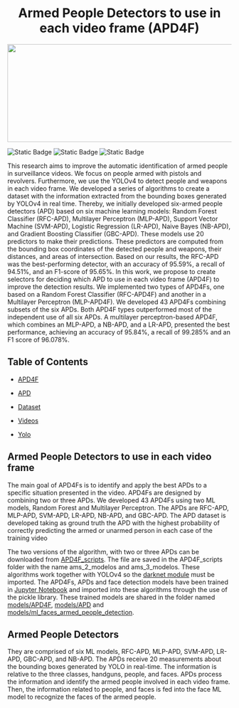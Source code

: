 <h1 align="center"> Armed People Detectors to use in each video frame (APD4F)</h1> 

<p align="center">
  <img width="950" height="220" src="https://github.com/user-attachments/assets/9acd9692-2079-4073-b71f-568cde7cf21a/">
</p>


![Static Badge](https://img.shields.io/badge/YOLO-Link-blue?labelColor=blue&color=red&link=https%3A%2F%2Fgithub.com%2FAlexeyAB%2Fdarknet)
![Static Badge](https://img.shields.io/badge/LabelImg-Link-red?labelColor=blue&color=yellow&link=https%3A%2F%2Fgithub.com%2Fheartexlabs%2FlabelImg)
![Static Badge](https://img.shields.io/badge/Release%20date-Jun-blue?labelColor=blue&color=green)

This research aims to improve the automatic identification of armed people in surveillance videos. We focus on people armed with pistols and revolvers. Furthermore, we use the YOLOv4 to detect people and weapons in each video frame. We developed a series of algorithms to create a dataset with the information extracted from the bounding boxes generated by YOLOv4 in real time. Thereby, we initially developed six-armed people detectors (APD) based on six machine learning models: Random Forest Classifier (RFC-APD), Multilayer Perceptron (MLP-APD), Support Vector Machine (SVM-APD), Logistic Regression (LR-APD), Naive Bayes (NB-APD), and Gradient Boosting Classifier (GBC-APD). These models use 20 predictors to make their predictions. These predictors are computed from the bounding box coordinates of the detected people and weapons, their distances, and areas of intersection. Based on our results, the RFC-APD was the best-performing detector, with an accuracy of 95.59%, a recall of 94.51%, and an F1-score of 95.65%. In this work, we propose to create selectors for deciding which APD to use in each video frame (APD4F) to improve the detection results. We implemented two types of APD4Fs, one based on a Random Forest Classifier (RFC-APD4F) and another in a Multilayer Perceptron (MLP-APD4F). We developed 43 APD4Fs combining subsets of the six APDs. Both APD4F types outperformed most of the independent use of all six APDs. A multilayer perceptron-based APD4F, which combines an MLP-APD, a NB-APD, and a LR-APD, presented the best performance, achieving an accuracy of 95.84%, a recall of 99.285% and an F1 score of 96.078%.

## Table of Contents

* [APD4F](APD4F_scripts)

* [APD](models/APD)

* [Dataset](dataset)

* [Videos](videos)

* [Yolo](yolo)

## Armed People Detectors to use in each video frame
The main goal of APD4Fs is to identify and apply the best APDs to a specific situation presented in the video. APD4Fs are designed by combining two or three APDs. We developed 43 APD4Fs using two ML models, Random Forest and Multilayer Perceptron. The APDs are RFC-APD, MLP-APD, SVM-APD, LR-APD, NB-APD, and GBC-APD. The APD dataset is developed taking as ground truth the APD with the highest probability of correctly predicting the armed or unarmed person in each case of the training video

The two versions of the algorithm, with two or three APDs can be downloaded from [APD4F_scripts](APD4F_scripts). The file are saved in the APD4F_scripts folder with the name ams_2_modelos and ams_3_modelos. These algorithms work together with YOLOv4 so the [darknet module](https://github.com/AlexeyAB/darknet) must be imported. The APD4Fs, APDs and face detection models have been trained in [Jupyter Notebook](notebooks) and imported into these algorithms through the use of the pickle library. These trained models are shared in the folder named [models/APD4F](models/APD4F), [models/APD](models/APD) and [models/ml_faces_armed_people_detection](models/ml_faces_armed_people_detection).

## Armed People Detectors 
They are comprised of six ML models, RFC-APD, MLP-APD, SVM-APD, LR-APD, GBC-APD, and NB-APD. The APDs receive 20 measurements about the bounding boxes generated by YOLO in real-time. The information is relative to the three classes, handguns, people, and faces. APDs process the information and identify the armed people involved in each video frame. Then, the information related to people, and faces is fed into the face ML model to recognize the faces of the armed people. 

